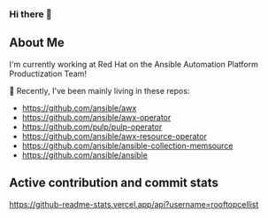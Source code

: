 ### Hi there 👋

<!--
**rooftopcellist/rooftopcellist** is a ✨ _special_ ✨ repository because its `README.md` (this file) appears on your GitHub profile.

Here are some ideas to get you started:

- 🔭 I’m currently working on ...
- 🌱 I’m currently learning ...
- 👯 I’m looking to collaborate on ...
- 🤔 I’m looking for help with ...
- 💬 Ask me about ...
- 📫 How to reach me: ...
- 😄 Pronouns: ...
- ⚡ Fun fact: ...
-->

## About Me

I'm currently working at Red Hat on the Ansible Automation Platform Productization Team!

🔭 Recently, I've been mainly living in these repos:
* https://github.com/ansible/awx
* https://github.com/ansible/awx-operator
* https://github.com/pulp/pulp-operator
* https://github.com/ansible/awx-resource-operator
* https://github.com/ansible/ansible-collection-memsource
* https://github.com/ansible/ansible


## Active contribution and commit stats

https://github-readme-stats.vercel.app/api?username=rooftopcellist
